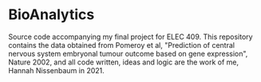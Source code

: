 # BioAnalytics
Source code accompanying my final project for ELEC 409. This repository contains the data obtained from Pomeroy et al, "Prediction of central nervous system embryonal tumour outcome based on gene expression", Nature 2002, and all code written, ideas and logic are the work of me, Hannah Nissenbaum in 2021.  
